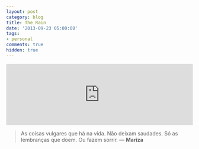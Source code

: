 ```yaml
---
layout: post
category: blog
title: The Rain
date: '2013-09-23 05:00:00'
tags:
- personal
comments: true
hidden: true
---
```


<iframe width="100%" height="166" scrolling="no" frameborder="no" src="https://w.soundcloud.com/player/?url=https%3A//api.soundcloud.com/tracks/87418139&amp;color=ff5500&amp;auto_play=false&amp;hide_related=false&amp;show_comments=true&amp;show_user=true&amp;show_reposts=false"></iframe>


> As coisas vulgares que há na vida.
> Não deixam saudades.
> Só as lembranças que doem.
> Ou fazem sorrir. — **Mariza**
